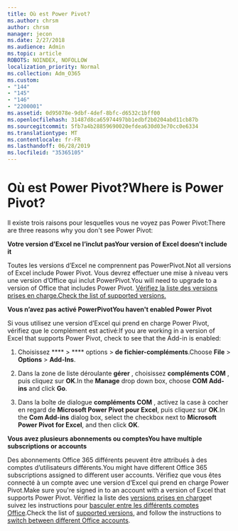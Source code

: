 ```yaml
---
title: Où est Power Pivot?
ms.author: chrsm
author: chrsm
manager: jecon
ms.date: 2/27/2018
ms.audience: Admin
ms.topic: article
ROBOTS: NOINDEX, NOFOLLOW
localization_priority: Normal
ms.collection: Adm_O365
ms.custom:
- "144"
- "145"
- "146"
- "2200001"
ms.assetid: 0d95078e-9dbf-4def-8bfc-d6532c1bff00
ms.openlocfilehash: 31487d8ca65974497bb1edbf2b0204abd11cb87b
ms.sourcegitcommit: 5fb7a4b28859690020efdea630d03e70cc0e6334
ms.translationtype: MT
ms.contentlocale: fr-FR
ms.lasthandoff: 06/28/2019
ms.locfileid: "35365105"
---
```

# <a name="where-is-power-pivot"></a><span data-ttu-id="9cfaf-102">Où est Power Pivot?</span><span class="sxs-lookup"><span data-stu-id="9cfaf-102">Where is Power Pivot?</span></span>

<span data-ttu-id="9cfaf-103">Il existe trois raisons pour lesquelles vous ne voyez pas Power Pivot:</span><span class="sxs-lookup"><span data-stu-id="9cfaf-103">There are three reasons why you don't see Power Pivot:</span></span>
  
<span data-ttu-id="9cfaf-104">**Votre version d’Excel ne l’inclut pas**</span><span class="sxs-lookup"><span data-stu-id="9cfaf-104">**Your version of Excel doesn't include it**</span></span>
  
<span data-ttu-id="9cfaf-105">Toutes les versions d’Excel ne comprennent pas PowerPivot.</span><span class="sxs-lookup"><span data-stu-id="9cfaf-105">Not all versions of Excel include Power Pivot.</span></span> <span data-ttu-id="9cfaf-106">Vous devrez effectuer une mise à niveau vers une version d’Office qui inclut PowerPivot.</span><span class="sxs-lookup"><span data-stu-id="9cfaf-106">You will need to upgrade to a version of Office that includes Power Pivot.</span></span> [<span data-ttu-id="9cfaf-107">Vérifiez la liste des versions prises en charge.</span><span class="sxs-lookup"><span data-stu-id="9cfaf-107">Check the list of supported versions.</span></span>](https://support.office.com/article/aa64e217-4b6e-410b-8337-20b87e1c2a4b.aspx)
  
<span data-ttu-id="9cfaf-108">**Vous n’avez pas activé PowerPivot**</span><span class="sxs-lookup"><span data-stu-id="9cfaf-108">**You haven't enabled Power Pivot**</span></span>
  
<span data-ttu-id="9cfaf-109">Si vous utilisez une version d’Excel qui prend en charge Power Pivot, vérifiez que le complément est activé:</span><span class="sxs-lookup"><span data-stu-id="9cfaf-109">If you are working in a version of Excel that supports Power Pivot, check to see that the Add-in is enabled:</span></span>
  
1. <span data-ttu-id="9cfaf-110">Choisissez \*\*\*\* \> \*\*\*\* options \> **de fichier-compléments**.</span><span class="sxs-lookup"><span data-stu-id="9cfaf-110">Choose **File** \> **Options** \> **Add-Ins**.</span></span>

2. <span data-ttu-id="9cfaf-111">Dans la zone de liste déroulante **gérer** , choisissez **compléments COM** , puis cliquez sur **OK**.</span><span class="sxs-lookup"><span data-stu-id="9cfaf-111">In the **Manage** drop down box, choose **COM Add-ins** and click **Go**.</span></span>

3. <span data-ttu-id="9cfaf-112">Dans la boîte de dialogue **compléments COM** , activez la case à cocher en regard de **Microsoft Power Pivot pour Excel**, puis cliquez sur **OK**.</span><span class="sxs-lookup"><span data-stu-id="9cfaf-112">In the **Com Add-ins** dialog box, select the checkbox next to **Microsoft Power Pivot for Excel**, and then click **OK**.</span></span>

<span data-ttu-id="9cfaf-113">**Vous avez plusieurs abonnements ou comptes**</span><span class="sxs-lookup"><span data-stu-id="9cfaf-113">**You have multiple subscriptions or accounts**</span></span>
  
<span data-ttu-id="9cfaf-114">Des abonnements Office 365 différents peuvent être attribués à des comptes d’utilisateurs différents.</span><span class="sxs-lookup"><span data-stu-id="9cfaf-114">You might have different Office 365 subscriptions assigned to different user accounts.</span></span> <span data-ttu-id="9cfaf-115">Vérifiez que vous êtes connecté à un compte avec une version d’Excel qui prend en charge Power Pivot.</span><span class="sxs-lookup"><span data-stu-id="9cfaf-115">Make sure you're signed in to an account with a version of Excel that supports Power Pivot.</span></span> <span data-ttu-id="9cfaf-116">Vérifiez la liste des [versions prises en charge](https://support.office.com/article/aa64e217-4b6e-410b-8337-20b87e1c2a4b.aspx)et suivez les instructions pour [basculer entre les différents comptes Office](https://support.office.com/article/b9582171-fd1f-4284-9846-bdd72bb28426.aspx#BKMK_WebSwitchAccounts).</span><span class="sxs-lookup"><span data-stu-id="9cfaf-116">Check the list of [supported versions](https://support.office.com/article/aa64e217-4b6e-410b-8337-20b87e1c2a4b.aspx), and follow the instructions to [switch between different Office accounts](https://support.office.com/article/b9582171-fd1f-4284-9846-bdd72bb28426.aspx#BKMK_WebSwitchAccounts).</span></span>
